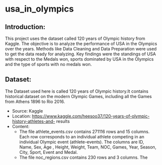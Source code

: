 # usa_in_olympics

## Introduction:
This project uses the dataset called 120 years of Olympic history from
Kaggle. The objective is to analyze the performance of USA in the Olympics over
the years. Methods like Data Cleaning and Data Preparation were used to get the
data ready for analyzing. Key findings were the standings of USA with respect to
the Medals won, sports dominated by USA in the Olympics and the type of sports
with no medals won.

## Dataset:
The Dataset used here is called 120 years of Olympic history.It contains historical dataset on
the modern Olympic Games, including all the Games from Athens 1896 to Rio 2016.
- Source: Kaggle
- Location: https://www.kaggle.com/heesoo37/120-years-of-olympic-history-athletes-and- results
- Content:
     - The file athlete_events.csv contains 271116 rows and 15 columns. Each row corresponds to an
individual athlete competing in an individual Olympic event (athlete-events). The columns are ID,
Name, Sex, Age , Height, Weight, Team, NOC, Games, Year, Season, City, Sport, Event and
Medal.
     - The file noc_regions.csv contains 230 rows and 3 columns. The
